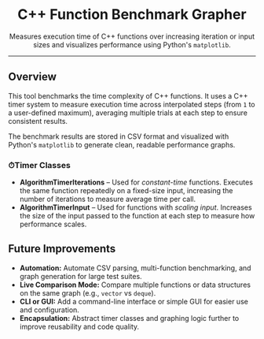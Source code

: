 <h1 align="center">C++ Function Benchmark Grapher</h1>

<p align="center">
  Measures execution time of C++ functions over increasing iteration or input sizes and visualizes performance using Python's <code>matplotlib</code>.
</p>

<hr/>

<h2>Overview</h2>

<p>
  This tool benchmarks the time complexity of C++ functions. It uses a C++ timer system to measure execution time across interpolated steps (from <code>1</code> to a user-defined maximum), averaging multiple trials at each step to ensure consistent results.
</p>

<p>
  The benchmark results are stored in CSV format and visualized with Python's <code>matplotlib</code> to generate clean, readable performance graphs.
</p>

<h3>⏱Timer Classes</h3>

<ul>
  <li>
    <strong>AlgorithmTimerIterations</strong> – Used for <em>constant-time</em> functions. Executes the same function repeatedly on a fixed-size input, increasing the number of iterations to measure average time per call.
  </li>
  <li>
    <strong>AlgorithmTimerInput</strong> – Used for functions with <em>scaling input</em>. Increases the size of the input passed to the function at each step to measure how performance scales.
  </li>
</ul>

<h2>Future Improvements</h2>

<ul>
  <li><strong>Automation:</strong> Automate CSV parsing, multi-function benchmarking, and graph generation for large test suites.</li>
  <li><strong>Live Comparison Mode:</strong> Compare multiple functions or data structures on the same graph (e.g., <code>vector</code> vs <code>deque</code>).</li>
  <li><strong>CLI or GUI:</strong> Add a command-line interface or simple GUI for easier use and configuration.</li>
  <li><strong>Encapsulation:</strong> Abstract timer classes and graphing logic further to improve reusability and code quality.</li>
</ul>
